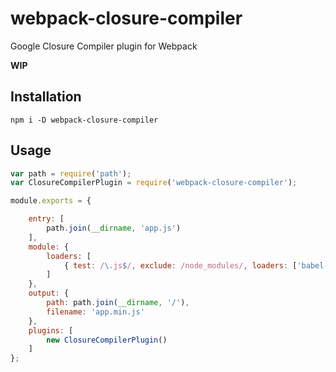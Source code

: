 # webpack-closure-compiler
Google Closure Compiler plugin for Webpack

**WIP**

## Installation

```
npm i -D webpack-closure-compiler
```

## Usage

```javascript
var path = require('path');
var ClosureCompilerPlugin = require('webpack-closure-compiler');

module.exports = {

    entry: [
        path.join(__dirname, 'app.js')
    ],
    module: {
        loaders: [
            { test: /\.js$/, exclude: /node_modules/, loaders: ['babel-loader?optional=runtime&stage=0&cacheDirectory'] }
        ]
    },
    output: {
        path: path.join(__dirname, '/'),
        filename: 'app.min.js'
    },
    plugins: [
        new ClosureCompilerPlugin()
    ]
};
```
